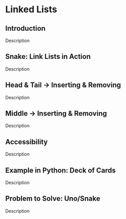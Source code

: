 # Linked Lists

## Introduction

Description

## Snake: Link Lists in Action

Description

## Head & Tail -> Inserting & Removing

Description

## Middle -> Inserting & Removing

Description

## Accessibility

Description

## Example in Python: Deck of Cards

Description

## Problem to Solve: Uno/Snake

Description
